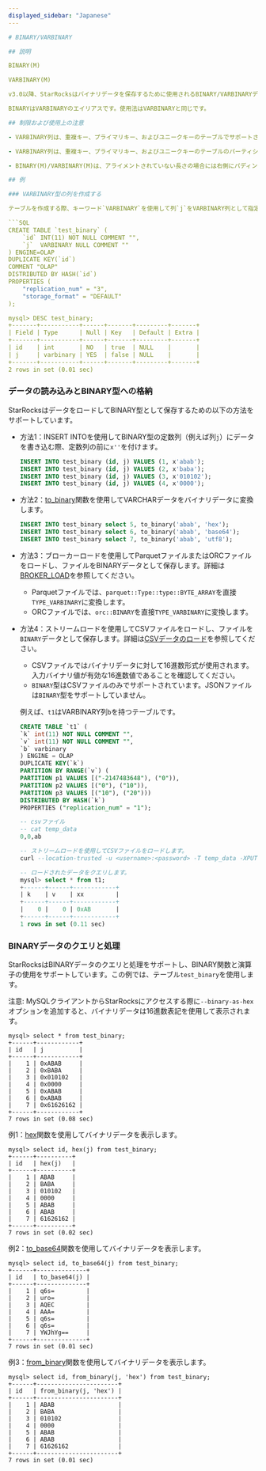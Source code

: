 ```yaml
---
displayed_sidebar: "Japanese"
---

# BINARY/VARBINARY

## 説明

BINARY(M)

VARBINARY(M)

v3.0以降、StarRocksはバイナリデータを保存するために使用されるBINARY/VARBINARYデータ型をサポートしています。サポートされる最大長はVARCHARと同じです(1〜1048576)。単位はバイトです。`M`が指定されていない場合、デフォルトで1048576が使用されます。バイナリデータ型はバイト文字列を含み、文字列データ型は文字列を含みます。

BINARYはVARBINARYのエイリアスです。使用法はVARBINARYと同じです。

## 制限および使用上の注意

- VARBINARY列は、重複キー、プライマリキー、およびユニークキーのテーブルでサポートされています。これらは集約テーブルではサポートされていません。

- VARBINARY列は、重複キー、プライマリキー、およびユニークキーのテーブルのパーティションキー、バケット化キー、またはディメンション列として使用することはできません。ORDER BY、GROUP BY、JOIN句で使用することはできません。

- BINARY(M)/VARBINARY(M)は、アライメントされていない長さの場合には右側にパディングされません。

## 例

### VARBINARY型の列を作成する

テーブルを作成する際、キーワード`VARBINARY`を使用して列`j`をVARBINARY列として指定します。

```SQL
CREATE TABLE `test_binary` (
    `id` INT(11) NOT NULL COMMENT "",
    `j`  VARBINARY NULL COMMENT ""
) ENGINE=OLAP
DUPLICATE KEY(`id`)
COMMENT "OLAP"
DISTRIBUTED BY HASH(`id`)
PROPERTIES (
    "replication_num" = "3",
    "storage_format" = "DEFAULT"
);

mysql> DESC test_binary;
+-------+-----------+------+-------+---------+-------+
| Field | Type      | Null | Key   | Default | Extra |
+-------+-----------+------+-------+---------+-------+
| id    | int       | NO   | true  | NULL    |       |
| j     | varbinary | YES  | false | NULL    |       |
+-------+-----------+------+-------+---------+-------+
2 rows in set (0.01 sec)

```

### データの読み込みとBINARY型への格納

StarRocksはデータをロードしてBINARY型として保存するための以下の方法をサポートしています。

- 方法1：INSERT INTOを使用してBINARY型の定数列（例えば列`j`）にデータを書き込む際、定数列の前に`x''`を付けます。

    ```SQL
    INSERT INTO test_binary (id, j) VALUES (1, x'abab');
    INSERT INTO test_binary (id, j) VALUES (2, x'baba');
    INSERT INTO test_binary (id, j) VALUES (3, x'010102');
    INSERT INTO test_binary (id, j) VALUES (4, x'0000'); 
    ```

- 方法2：[to_binary](../../sql-functions/binary-functions/to_binary.md)関数を使用してVARCHARデータをバイナリデータに変換します。

    ```SQL
    INSERT INTO test_binary select 5, to_binary('abab', 'hex');
    INSERT INTO test_binary select 6, to_binary('abab', 'base64');
    INSERT INTO test_binary select 7, to_binary('abab', 'utf8');
    ```

- 方法3：ブローカーロードを使用してParquetファイルまたはORCファイルをロードし、ファイルをBINARYデータとして保存します。詳細は[BROKER_LOAD](../data-manipulation/BROKER_LOAD.md)を参照してください。

  - Parquetファイルでは、`parquet::Type::type::BYTE_ARRAY`を直接`TYPE_VARBINARY`に変換します。
  - ORCファイルでは、`orc::BINARY`を直接`TYPE_VARBINARY`に変換します。

- 方法4：ストリームロードを使用してCSVファイルをロードし、ファイルを`BINARY`データとして保存します。詳細は[CSVデータのロード](../../../loading/StreamLoad.md#load-csv-data)を参照してください。
  - CSVファイルではバイナリデータに対して16進数形式が使用されます。入力バイナリ値が有効な16進数値であることを確認してください。
  - `BINARY`型はCSVファイルのみでサポートされています。JSONファイルは`BINARY`型をサポートしていません。

  例えば、`t1`はVARBINARY列`b`を持つテーブルです。

    ```sql
    CREATE TABLE `t1` (
    `k` int(11) NOT NULL COMMENT "",
    `v` int(11) NOT NULL COMMENT "",
    `b` varbinary
    ) ENGINE = OLAP
    DUPLICATE KEY(`k`)
    PARTITION BY RANGE(`v`) (
    PARTITION p1 VALUES [("-2147483648"), ("0")),
    PARTITION p2 VALUES [("0"), ("10")),
    PARTITION p3 VALUES [("10"), ("20")))
    DISTRIBUTED BY HASH(`k`)
    PROPERTIES ("replication_num" = "1");

    -- csvファイル
    -- cat temp_data
    0,0,ab

    -- ストリームロードを使用してCSVファイルをロードします。
    curl --location-trusted -u <username>:<password> -T temp_data -XPUT -H column_separator:, -H label:xx http://172.17.0.1:8131/api/test_mv/t1/_stream_load

    -- ロードされたデータをクエリします。
    mysql> select * from t1;
    +------+------+------------+
    | k    | v    | xx         |
    +------+------+------------+
    |    0 |    0 | 0xAB       |
    +------+------+------------+
    1 rows in set (0.11 sec)
    ```

### BINARYデータのクエリと処理

StarRocksはBINARYデータのクエリと処理をサポートし、BINARY関数と演算子の使用をサポートしています。この例では、テーブル`test_binary`を使用します。

注意: MySQLクライアントからStarRocksにアクセスする際に`--binary-as-hex`オプションを追加すると、バイナリデータは16進数表記を使用して表示されます。

```Plain Text
mysql> select * from test_binary;
+------+------------+
| id   | j          |
+------+------------+
|    1 | 0xABAB     |
|    2 | 0xBABA     |
|    3 | 0x010102   |
|    4 | 0x0000     |
|    5 | 0xABAB     |
|    6 | 0xABAB     |
|    7 | 0x61626162 |
+------+------------+
7 rows in set (0.08 sec)
```

例1：[hex](../../sql-functions/string-functions/hex.md)関数を使用してバイナリデータを表示します。

```plain
mysql> select id, hex(j) from test_binary;
+------+----------+
| id   | hex(j)   |
+------+----------+
|    1 | ABAB     |
|    2 | BABA     |
|    3 | 010102   |
|    4 | 0000     |
|    5 | ABAB     |
|    6 | ABAB     |
|    7 | 61626162 |
+------+----------+
7 rows in set (0.02 sec)
```

例2：[to_base64](../../sql-functions/crytographic-functions/to_base64.md)関数を使用してバイナリデータを表示します。

```plain
mysql> select id, to_base64(j) from test_binary;
+------+--------------+
| id   | to_base64(j) |
+------+--------------+
|    1 | q6s=         |
|    2 | uro=         |
|    3 | AQEC         |
|    4 | AAA=         |
|    5 | q6s=         |
|    6 | q6s=         |
|    7 | YWJhYg==     |
+------+--------------+
7 rows in set (0.01 sec)
```

例3：[from_binary](../../sql-functions/binary-functions/from_binary.md)関数を使用してバイナリデータを表示します。

```plain
mysql> select id, from_binary(j, 'hex') from test_binary;
+------+-----------------------+
| id   | from_binary(j, 'hex') |
+------+-----------------------+
|    1 | ABAB                  |
|    2 | BABA                  |
|    3 | 010102                |
|    4 | 0000                  |
|    5 | ABAB                  |
|    6 | ABAB                  |
|    7 | 61626162              |
+------+-----------------------+
7 rows in set (0.01 sec)
```